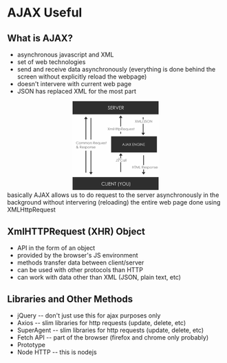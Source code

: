 # AJAX Useful

## What is AJAX?

- asynchronous javascript and XML
- set of web technologies
- send and receive data asynchronously (everything is done behind the screen without explicitly reload the webpage)
- doesn't intervere with current web page
- JSON has replaced XML for the most part

<center>
<img src="./assets/ajax_diagram.png" width="200">
</center>
basically AJAX allows us to do request to the server asynchronously in the background without intervering (reloading) the entire web page done using XMLHttpRequest

## XmlHTTPRequest (XHR) Object

- API in the form of an object
- provided by the browser's JS environment
- methods transfer data between client/server
- can be used with other protocols than HTTP
- can work with data other than XML (JSON, plain text, etc)

## Libraries and Other Methods

- jQuery -- don't just use this for ajax purposes only
- Axios -- slim libraries for http requests (update, delete, etc)
- SuperAgent -- slim libraries for http requests (update, delete, etc)
- Fetch API -- part of the browser (firefox and chrome only probably)
- Prototype
- Node HTTP -- this is nodejs
